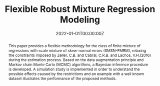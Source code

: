 ---
title: "Flexible Robust Mixture Regression Modeling"
authors:
- admin
- Carlos Antonio Abanto-Valle
date: "2022-01-01T00:00:00Z"
doi: "10.57805/revstat.v20i1.365"

abstract: This paper provides a flexible methodology for the class of finite mixture of regressions with scale mixture of skew-normal errors (SMSN-FMRM), relaxing the constraints imposed by Zeller, C.B. and Cabral, C.R.B. and Lachos, V.H.(2016) during the estimation process. Based on the data augmentation principle and Markov chain Monte Carlo (MCMC) algorithms, a Bayesian inference procedure is developed. A simulation study is implemented in order to understand the possible effects caused by the restrictions and an example with a well known dataset illustrates the performance of the proposed methods.

# Publication type.
# Legend: 0 = Uncategorized; 1 = Conference paper; 2 = Journal article;
# 3 = Preprint / Working Paper; 4 = Report; 5 = Book; 6 = Book section;
# 7 = Thesis; 8 = Patent
publication_types: ["2"]

# Publication name and optional abbreviated publication name.
publication: "*REVSTAT, Statistical Journal*, 20(1), 101-115"
publication_short: ""

#tags:
#- Source Themes
#featured: false

#links:
#- name: ""
#  url: ""
#url_pdf: http://arxiv.org/pdf/1512.04133v1
url_code: 'https://github.com/marcuslavagnole/Paper_REVSTAT_Vol.20_No.1'
#url_dataset: ''
#url_poster: ''
#url_project: ''
#url_slides: ''
#url_source: ''
#url_video: ''
---
